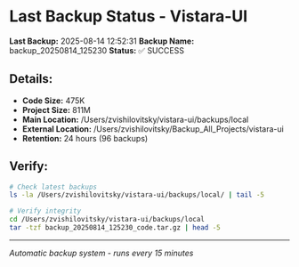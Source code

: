 # Last Backup Status - Vistara-UI

**Last Backup:** 2025-08-14 12:52:31
**Backup Name:** backup_20250814_125230
**Status:** ✅ SUCCESS

## Details:
- **Code Size:** 475K
- **Project Size:** 811M
- **Main Location:** /Users/zvishilovitsky/vistara-ui/backups/local
- **External Location:** /Users/zvishilovitsky/Backup_All_Projects/vistara-ui
- **Retention:** 24 hours (96 backups)

## Verify:
```bash
# Check latest backups
ls -la /Users/zvishilovitsky/vistara-ui/backups/local/ | tail -5

# Verify integrity
cd /Users/zvishilovitsky/vistara-ui/backups/local
tar -tzf backup_20250814_125230_code.tar.gz | head -5
```

---
*Automatic backup system - runs every 15 minutes*
